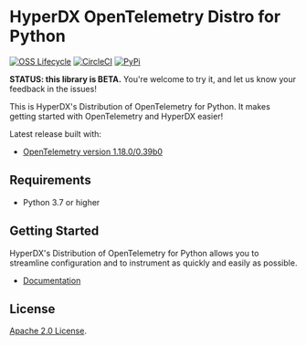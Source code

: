 # HyperDX OpenTelemetry Distro for Python

[![OSS Lifecycle](https://img.shields.io/osslifecycle/hyperdxio/hyperdx-opentelemetry-python)](https://github.com/hyperdxio/home/blob/main/hyperdx-oss-lifecycle-and-practices.md)
[![CircleCI](https://circleci.com/gh/hyperdxio/hyperdx-opentelemetry-python.svg?style=shield)](https://circleci.com/gh/hyperdxio/hyperdx-opentelemetry-python)
[![PyPi](https://img.shields.io/pypi/v/hyperdx-opentelemetry)](https://pypi.org/project/hyperdx-opentelemetry/)

**STATUS: this library is BETA.**
You're welcome to try it, and let us know your feedback in the issues!

This is HyperDX's Distribution of OpenTelemetry for Python.
It makes getting started with OpenTelemetry and HyperDX easier!

Latest release built with:

- [OpenTelemetry version 1.18.0/0.39b0](https://github.com/open-telemetry/opentelemetry-python/releases/tag/v1.18.0)

## Requirements

- Python 3.7 or higher

## Getting Started

HyperDX's Distribution of OpenTelemetry for Python allows you to streamline configuration and to instrument as quickly and easily as possible.

- [Documentation](https://www.hyperdx.io/docs/install/python)

## License

[Apache 2.0 License](./LICENSE).
